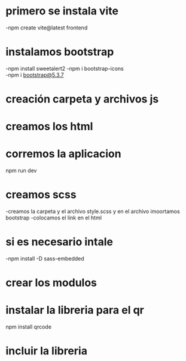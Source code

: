# primero se instala vite 
-npm create vite@latest frontend

# instalamos bootstrap 
-npm install sweetalert2 
-npm i bootstrap-icons    
-npm i bootstrap@5.3.7

# creación carpeta y archivos js

# creamos los html

# corremos la aplicacion
npm run dev 

# creamos scss
-creamos la carpeta y el archivo style.scss y en el archivo imoortamos bootstrap 
-colocamos el link en el html

# si es necesario intale 
-npm install -D sass-embedded

# crear los modulos

# instalar la libreria para el qr
npm install qrcode

# incluir la libreria
<script src="https://cdn.jsdelivr.net/npm/qrcode/build/qrcode.min.js"></script>
